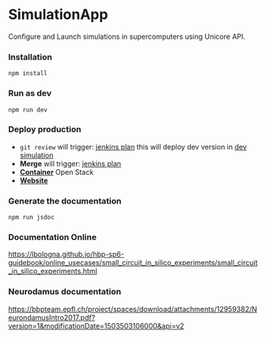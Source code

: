 # SimulationApp
Configure and Launch simulations in supercomputers using Unicore API.

### Installation
``` npm install ```

### Run as dev
``` npm run dev ```

### Deploy production
* `git review` will trigger: [jenkins plan](https://bbpcode.epfl.ch/ci/job/platform.simulationapp_to_objectstorage.gerrit/) this will deploy dev version in [dev simulation](https://bbp.epfl.ch/public/dev.simulationapp/index.html#/)
* **Merge** will trigger: [jenkins plan](https://bbpcode.epfl.ch/ci/job/platform.simulationapp_to_objectstorage/)
* [**Container**](https://bbpopenstack.epfl.ch/dashboard/project/containers/container/simulationapp) Open Stack
* [**Website**](https://bbp.epfl.ch/public/simulationapp/index.html#/)

### Generate the documentation
``` npm run jsdoc ```

### Documentation Online
https://lbologna.github.io/hbp-sp6-guidebook/online_usecases/small_circuit_in_silico_experiments/small_circuit_in_silico_experiments.html

### Neurodamus documentation
https://bbpteam.epfl.ch/project/spaces/download/attachments/12959382/NeurondamusIntro2017.pdf?version=1&modificationDate=1503503106000&api=v2